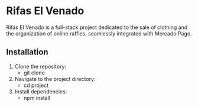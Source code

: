 # Rifas El Venado

Rifas El Venado is a full-stack project dedicated to the sale of clothing and the organization of online raffles, seamlessly integrated with Mercado Pago.

## Installation
1. Clone the repository:
   - git clone
2. Navigate to the project directory:
   - cd project
3. Install dependencies:
   - npm install


